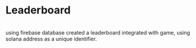 # Leaderboard
<br>
using firebase database created a leaderboard integrated with game, using solana address as a unique identifier.